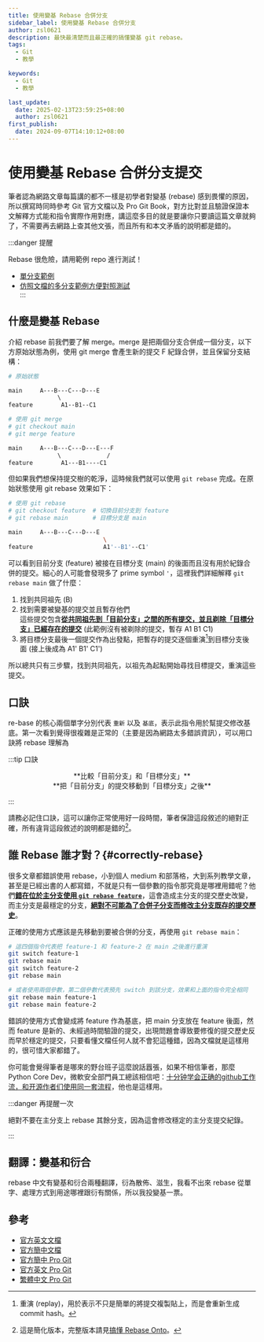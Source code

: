 ```yaml
---
title: 使用變基 Rebase 合併分支
sidebar_label: 使用變基 Rebase 合併分支
author: zsl0621
description: 最快最清楚而且最正確的搞懂變基 git rebase。
tags:
  - Git
  - 教學

keywords:
  - Git
  - 教學

last_update:
  date: 2025-02-13T23:59:25+08:00
  author: zsl0621
first_publish:
  date: 2024-09-07T14:10:12+08:00
---
```


# 使用變基 Rebase 合併分支提交

筆者認為網路文章每篇講的都不一樣是初學者對變基 (rebase) 感到畏懼的原因，所以撰寫時同時參考 Git 官方文檔以及 Pro Git Book，對方比對並且驗證保證本文解釋方式能和指令實際作用對應，講這麼多目的就是要讓你只要讀這篇文章就夠了，不需要再去網路上查其他文張，而且所有和本文矛盾的說明都是錯的。

:::danger 提醒

Rebase 很危險，請用範例 repo 進行測試！

- [單分支範例](https://github.com/PIC16B/git-practice)  
- [仿照文檔的多分支範例方便對照測試](https://github.com/ZhenShuo2021/rebase-onto-playground)  
:::

## 什麼是變基 Rebase

介紹 rebase 前我們要了解 merge。merge 是把兩個分支合併成一個分支，以下方原始狀態為例，使用 git merge 會產生新的提交 F 紀錄合併，並且保留分支結構：

```sh
# 原始狀態

main     A---B---C---D---E
              \         
feature        A1--B1--C1 
```

```sh
# 使用 git merge
# git checkout main
# git merge feature

main     A---B---C---D---E---F
              \             /
feature        A1---B1----C1 
```

但如果我們想保持提交樹的乾淨，這時候我們就可以使用 `git rebase` 完成。在原始狀態使用 git rebase 效果如下：

```sh
# 使用 git rebase
# git checkout feature  # 切換目前分支到 feature
# git rebase main       # 目標分支是 main

main     A---B---C---D---E
                           \
feature                    A1'--B1'--C1'
```

可以看到目前分支 (feature) 被接在目標分支 (main) 的後面而且沒有用於紀錄合併的提交。細心的人可能會發現多了 prime symbol `'`，這裡我們詳細解釋 `git rebase main` 做了什麼：

1. 找到共同祖先 (B)
2. 找到需要被變基的提交並且暫存他們  
  這些提交包含<u>**從共同祖先到「目前分支」之間的所有提交，並且剃除「目標分支」已經存在的提交**</u> (此範例沒有被剃除的提交，暫存 A1 B1 C1)
3. 將目標分支最後一個提交作為出發點，把暫存的提交逐個重演[^1]到目標分支後面 (接上後成為 A1' B1' C1')

[^1]: 重演 (replay)，用於表示不只是簡單的將提交複製貼上，而是會重新生成 commit hash。

所以總共只有三步驟，找到共同祖先，以祖先為起點開始尋找目標提交，重演這些提交。

## 口訣

re-base 的核心兩個單字分別代表 `重新` 以及 `基底`，表示此指令用於幫提交修改基底。第一次看到覺得很複雜是正常的（主要是因為網路太多錯誤資訊），可以用口訣將 rebase 理解為

:::tip 口訣

<center>**比較「目前分支」和「目標分支」**</center>
<center>**把「目前分支」的提交移動到「目標分支」之後**</center>

:::

請務必記住口訣，這可以讓你正常使用好一段時間，筆者保證這段敘述的絕對正確，所有違背這段敘述的說明都是錯的[^simplify]。

[^simplify]: 這是簡化版本，完整版本請見[搞懂 Rebase Onto](../advance/rebase-onto)。

## 誰 Rebase 誰才對？{#correctly-rebase}

很多文章都錯誤使用 rebase，小到個人 medium 和部落格，大到系列教學文章，甚至是已經出書的人都寫錯，不就是只有一個參數的指令那究竟是哪裡用錯呢？他們<u>**錯在位於主分支使用 `git rebase feature`**</u>，這會造成主分支的提交歷史改變，而主分支是最穩定的分支，<u>**絕對不可能為了合併子分支而修改主分支既存的提交歷史**</u>。

正確的使用方式應該是先移動到要被合併的分支，再使用 `git rebase main`：

```sh
# 這四個指令代表把 feature-1 和 feature-2 在 main 之後進行重演
git switch feature-1
git rebase main
git switch feature-2
git rebase main

# 或者使用兩個參數，第二個參數代表預先 switch 到該分支，效果和上面的指令完全相同
git rebase main feature-1
git rebase main feature-2
```

錯誤的使用方式會變成將 feature 作為基底，把 main 分支放在 feature 後面，然而 feature 是新的、未經過時間驗證的提交，出現問題會導致要修復的提交歷史反而早於穩定的提交，只要看懂文檔任何人就不會犯這種錯，因為文檔就是這樣用的，很可惜大家都錯了。

你可能會覺得筆者是哪來的野台班子這麼說話囂張，如果不相信筆者，那麼 Python Core Dev，微軟安全部門員工總該相信吧：[十分钟学会正确的github工作流，和开源作者们使用同一套流程](https://www.youtube.com/watch?v=uj8hjLyEBmU&t=439s&pp=ygUM56K86L6y6auY5aSp)，他也是這樣用。

:::danger 再提醒一次

絕對不要在主分支上 rebase 其餘分支，因為這會修改穩定的主分支提交紀錄。

:::

## 翻譯：變基和衍合

rebase 中文有變基和衍合兩種翻譯，衍為散佈、滋生，我看不出來 rebase 從單字、處理方式到用途哪裡跟衍有關係，所以我投變基一票。

## 參考

- [官方英文文檔](https://git-scm.com/docs/git-rebase)
- [官方簡中文檔](https://git-scm.com/docs/git-rebase/zh_HANS-CN)
- [官方簡中 Pro Git](https://git-scm.com/book/zh/v2/Git-%e5%88%86%e6%94%af-%e5%8f%98%e5%9f%ba)
- [官方英文 Pro Git](https://git-scm.com/book/en/v2/Git-Branching-Rebasing)
- [繁體中文 Pro Git](https://iissnan.com/progit/html/zh-tw/ch3_6.html)
